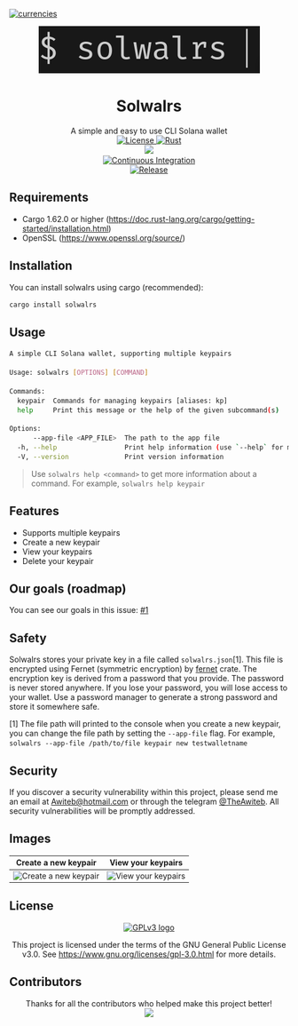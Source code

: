 [![currencies](https://img.shields.io/badge/BTC,_BCH-blueviolet.svg?logo=bitcoin&style=flat)](https://github.com/TheAwiteb#donating)

<div align="center">
    <img src="./logos/solwalrs-logo.png">
    <h1>Solwalrs</h1>
    A simple and easy to use CLI Solana wallet<br>

<a href="https://www.gnu.org/licenses/">
  <img src="https://img.shields.io/badge/license-GPLv3-orange.svg" alt="License">
</a>
<a href="https://rust-lang.org/">
  <img src="https://img.shields.io/badge/Made%20with-Rust-orange.svg" alt="Rust">
</a>
<br>
<a href="https://crates.io/crates/solwalrs">
    <img src="https://img.shields.io/crates/v/solwalrs.svg">
  </a>
<br>
<a href="https://github.com/TheAwiteb/solwalrs/actions/workflows/ci.yml">
  <img src="https://github.com/TheAwiteb/solwalrs/actions/workflows/ci.yml/badge.svg" alt="Continuous Integration">
</a>
<br>
<a href="https://github.com/TheAwiteb/solwalrs/actions/workflows/release.yml">
  <img src="https://github.com/TheAwiteb/solwalrs/actions/workflows/release.yml/badge.svg" alt="Release">
</a>

</div>


## Requirements
- Cargo 1.62.0 or higher (https://doc.rust-lang.org/cargo/getting-started/installation.html)
- OpenSSL (https://www.openssl.org/source/)

## Installation
You can install solwalrs using cargo (recommended):
```bash
cargo install solwalrs
```

## Usage
```bash
A simple CLI Solana wallet, supporting multiple keypairs

Usage: solwalrs [OPTIONS] [COMMAND]

Commands:
  keypair  Commands for managing keypairs [aliases: kp]
  help     Print this message or the help of the given subcommand(s)

Options:
      --app-file <APP_FILE>  The path to the app file
  -h, --help                 Print help information (use `--help` for more detail)
  -V, --version              Print version information
```
> Use `solwalrs help <command>` to get more information about a command. For example, `solwalrs help keypair`

## Features
- Supports multiple keypairs
- Create a new keypair
- View your keypairs
- Delete your keypair

## Our goals (roadmap)
You can see our goals in this issue: [#1](https://github.com/TheAwiteb/solwalrs/issues/1)

## Safety
Solwalrs stores your private key in a file called `solwalrs.json`[1]. This file is encrypted using Fernet (symmetric encryption) by [fernet](https://crates.io/crates/fernet) crate. The encryption key is derived from a password that you provide. The password is never stored anywhere. If you lose your password, you will lose access to your wallet. Use a password manager to generate a strong password and store it somewhere safe.

[1] The file path will printed to the console when you create a new keypair, you can change the file path by setting the `--app-file` flag. For example, `solwalrs --app-file /path/to/file keypair new testwalletname`

## Security
If you discover a security vulnerability within this project, please send me an email at [Awiteb@hotmail.com](mailto:awiteb@hotmail.com) or through the telegram [@TheAwiteb](https://t.me/TheAwiteb). All security vulnerabilities will be promptly addressed.

## Images
<!-- Table contain the images -->
| Create a new keypair | View your keypairs |
|:---:|:---:|
| ![Create a new keypair](https://i.suar.me/A8YlV/l) | ![View your keypairs](https://i.suar.me/yMm47/l)

## License
<div align="center">
  <a href="https://www.gnu.org/licenses/gpl-3.0.en.html">
      <img  src="https://www.gnu.org/graphics/gplv3-with-text-136x68.png" alt="GPLv3 logo" width="100" height="50">
  </a>

This project is licensed under the terms of the GNU General Public License v3.0. See <https://www.gnu.org/licenses/gpl-3.0.html> for more details.
</div>

## Contributors
<div align="center">
Thanks for all the contributors who helped make this project better!<br>

<a href="https://github.com/TheAwiteb/solwalrs/graphs/contributors">
  <img src="https://contrib.rocks/image?repo=TheAwiteb/solwalrs" />
</a>
</div>
